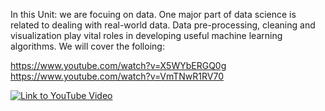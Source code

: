 In this Unit: 
we are focuing on data. One major part of data science is related to dealing with real-world data. Data pre-processing, cleaning and visualization play vital roles in developing useful machine learning algorithms. We will cover the folloing: 


https://www.youtube.com/watch?v=X5WYbERGQ0g
https://www.youtube.com/watch?v=VmTNwR1RV70

[![Link to YouTube Video](https://img.youtube.com/vi/X5WYbERGQ0g/0.jpg)](https://www.youtube.com/watch?v=X5WYbERGQ0g)


